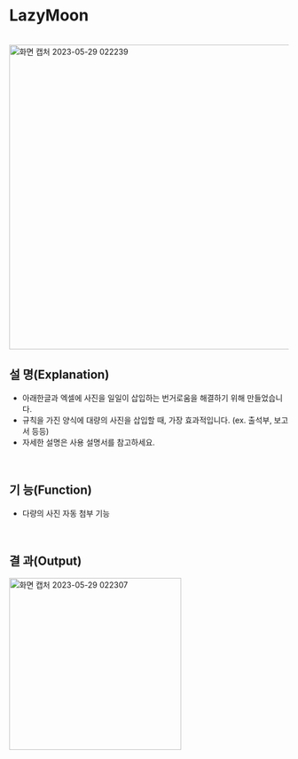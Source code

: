 # LazyMoon
<br/>
<img width="549" alt="화면 캡처 2023-05-29 022239" src="https://github.com/mb5ss95/LazyMoon/assets/60500325/3b8e87bb-1c57-460e-9926-24b08c1c0270">
<br/>

## 설 명(Explanation)
- 아래한글과 엑셀에 사진을 일일이 삽입하는 번거로움을 해결하기 위해 만들었습니다. 
- 규칙을 가진 양식에 대량의 사진을 삽입할 때, 가장 효과적입니다. (ex. 출석부, 보고서 등등)
- 자세한 설명은 사용 설명서를 참고하세요.

<br/>

## 기 능(Function)
- 다량의 사진 자동 첨부 기능
<br/>

## 결 과(Output)
<img width="310" alt="화면 캡처 2023-05-29 022307" src="https://github.com/mb5ss95/LazyMoon/assets/60500325/c774505f-17cf-480b-b7e0-178a9c1b34b9">
